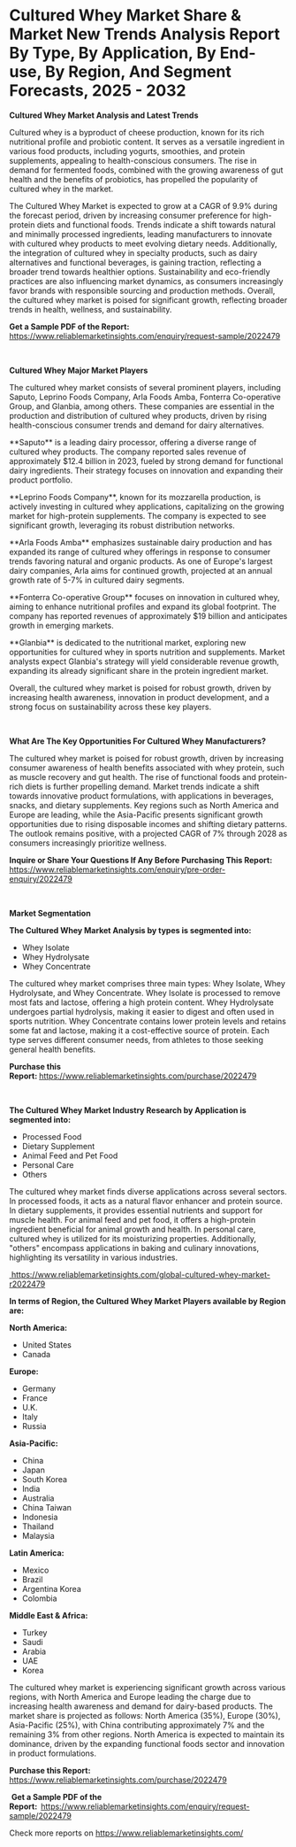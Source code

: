 <p><h1>Cultured Whey Market Share & Market New Trends Analysis Report By Type, By Application, By End-use, By Region, And Segment Forecasts, 2025 - 2032</h1></p><p><strong>Cultured Whey Market Analysis and Latest Trends</strong></p>
<p><p>Cultured whey is a byproduct of cheese production, known for its rich nutritional profile and probiotic content. It serves as a versatile ingredient in various food products, including yogurts, smoothies, and protein supplements, appealing to health-conscious consumers. The rise in demand for fermented foods, combined with the growing awareness of gut health and the benefits of probiotics, has propelled the popularity of cultured whey in the market.</p><p>The Cultured Whey Market is expected to grow at a CAGR of 9.9% during the forecast period, driven by increasing consumer preference for high-protein diets and functional foods. Trends indicate a shift towards natural and minimally processed ingredients, leading manufacturers to innovate with cultured whey products to meet evolving dietary needs. Additionally, the integration of cultured whey in specialty products, such as dairy alternatives and functional beverages, is gaining traction, reflecting a broader trend towards healthier options. Sustainability and eco-friendly practices are also influencing market dynamics, as consumers increasingly favor brands with responsible sourcing and production methods. Overall, the cultured whey market is poised for significant growth, reflecting broader trends in health, wellness, and sustainability.</p></p>
<p><strong>Get a Sample PDF of the Report:&nbsp;</strong> <a href="https://www.reliablemarketinsights.com/enquiry/request-sample/2022479?utm_campaign=3320&utm_medium=2&utm_source=Github&utm_content=ia&utm_term=07042025&utm_id=cultured-whey">https://www.reliablemarketinsights.com/enquiry/request-sample/2022479</a></p>
<p>&nbsp;</p>
<p><strong>Cultured Whey Major Market Players</strong></p>
<p><p>The cultured whey market consists of several prominent players, including Saputo, Leprino Foods Company, Arla Foods Amba, Fonterra Co-operative Group, and Glanbia, among others. These companies are essential in the production and distribution of cultured whey products, driven by rising health-conscious consumer trends and demand for dairy alternatives.</p><p>**Saputo** is a leading dairy processor, offering a diverse range of cultured whey products. The company reported sales revenue of approximately $12.4 billion in 2023, fueled by strong demand for functional dairy ingredients. Their strategy focuses on innovation and expanding their product portfolio.</p><p>**Leprino Foods Company**, known for its mozzarella production, is actively investing in cultured whey applications, capitalizing on the growing market for high-protein supplements. The company is expected to see significant growth, leveraging its robust distribution networks.</p><p>**Arla Foods Amba** emphasizes sustainable dairy production and has expanded its range of cultured whey offerings in response to consumer trends favoring natural and organic products. As one of Europe's largest dairy companies, Arla aims for continued growth, projected at an annual growth rate of 5-7% in cultured dairy segments.</p><p>**Fonterra Co-operative Group** focuses on innovation in cultured whey, aiming to enhance nutritional profiles and expand its global footprint. The company has reported revenues of approximately $19 billion and anticipates growth in emerging markets.</p><p>**Glanbia** is dedicated to the nutritional market, exploring new opportunities for cultured whey in sports nutrition and supplements. Market analysts expect Glanbia's strategy will yield considerable revenue growth, expanding its already significant share in the protein ingredient market. </p><p>Overall, the cultured whey market is poised for robust growth, driven by increasing health awareness, innovation in product development, and a strong focus on sustainability across these key players.</p></p>
<p>&nbsp;</p>
<p><strong>What Are The Key Opportunities For Cultured Whey Manufacturers?</strong></p>
<p><p>The cultured whey market is poised for robust growth, driven by increasing consumer awareness of health benefits associated with whey protein, such as muscle recovery and gut health. The rise of functional foods and protein-rich diets is further propelling demand. Market trends indicate a shift towards innovative product formulations, with applications in beverages, snacks, and dietary supplements. Key regions such as North America and Europe are leading, while the Asia-Pacific presents significant growth opportunities due to rising disposable incomes and shifting dietary patterns. The outlook remains positive, with a projected CAGR of 7% through 2028 as consumers increasingly prioritize wellness.</p></p>
<p><strong>Inquire or Share Your Questions If Any Before Purchasing This Report:</strong> <a href="https://www.reliablemarketinsights.com/enquiry/pre-order-enquiry/2022479?utm_campaign=3320&utm_medium=2&utm_source=Github&utm_content=ia&utm_term=07042025&utm_id=cultured-whey">https://www.reliablemarketinsights.com/enquiry/pre-order-enquiry/2022479</a></p>
<p>&nbsp;</p>
<p><strong>Market Segmentation</strong></p>
<p><strong>The Cultured Whey Market Analysis by types is segmented into:</strong></p>
<p><ul><li>Whey Isolate</li><li>Whey Hydrolysate</li><li>Whey Concentrate</li></ul></p>
<p><p>The cultured whey market comprises three main types: Whey Isolate, Whey Hydrolysate, and Whey Concentrate. Whey Isolate is processed to remove most fats and lactose, offering a high protein content. Whey Hydrolysate undergoes partial hydrolysis, making it easier to digest and often used in sports nutrition. Whey Concentrate contains lower protein levels and retains some fat and lactose, making it a cost-effective source of protein. Each type serves different consumer needs, from athletes to those seeking general health benefits.</p></p>
<p><strong>Purchase this Report:&nbsp;</strong><a href="https://www.reliablemarketinsights.com/purchase/2022479?utm_campaign=3320&utm_medium=2&utm_source=Github&utm_content=ia&utm_term=07042025&utm_id=cultured-whey">https://www.reliablemarketinsights.com/purchase/2022479</a></p>
<p>&nbsp;</p>
<p><strong>The Cultured Whey Market Industry Research by Application is segmented into:</strong></p>
<p><ul><li>Processed Food</li><li>Dietary Supplement</li><li>Animal Feed and Pet Food</li><li>Personal Care</li><li>Others</li></ul></p>
<p><p>The cultured whey market finds diverse applications across several sectors. In processed foods, it acts as a natural flavor enhancer and protein source. In dietary supplements, it provides essential nutrients and support for muscle health. For animal feed and pet food, it offers a high-protein ingredient beneficial for animal growth and health. In personal care, cultured whey is utilized for its moisturizing properties. Additionally, "others" encompass applications in baking and culinary innovations, highlighting its versatility in various industries.</p></p>
<p><a href="https://www.reliablemarketinsights.com/global-cultured-whey-market-r2022479?utm_campaign=3320&utm_medium=2&utm_source=Github&utm_content=ia&utm_term=07042025&utm_id=cultured-whey">&nbsp;https://www.reliablemarketinsights.com/global-cultured-whey-market-r2022479</a></p>
<p><strong>In terms of Region, the Cultured Whey Market Players available by Region are:</strong></p>
<p>
    <p> <strong> North America: </strong>
        <ul>
            <li>United States</li>
            <li>Canada</li>
        </ul>
        </p> 
    <p> <strong> Europe: </strong>
        <ul>
            <li>Germany</li>
            <li>France</li>
            <li>U.K.</li>
            <li>Italy</li>
            <li>Russia</li>
        </ul>
        </p> 
    <p> <strong> Asia-Pacific: </strong>
        <ul>
            <li>China</li>
            <li>Japan</li>
            <li>South Korea</li>
            <li>India</li>
            <li>Australia</li>
            <li>China Taiwan</li>
            <li>Indonesia</li>
            <li>Thailand</li>
            <li>Malaysia</li>
        </ul>
        </p> 
    <p> <strong> Latin America: </strong>
        <ul>
            <li>Mexico</li>
            <li>Brazil</li>
            <li>Argentina Korea</li>
            <li>Colombia</li>
        </ul>
        </p> 
    <p> <strong> Middle East & Africa: </strong>
        <ul>
            <li>Turkey</li>
            <li>Saudi</li>
            <li>Arabia</li>
            <li>UAE</li>
            <li>Korea</li>
        </ul>
    </p>
    </p>
<p><p>The cultured whey market is experiencing significant growth across various regions, with North America and Europe leading the charge due to increasing health awareness and demand for dairy-based products. The market share is projected as follows: North America (35%), Europe (30%), Asia-Pacific (25%), with China contributing approximately 7% and the remaining 3% from other regions. North America is expected to maintain its dominance, driven by the expanding functional foods sector and innovation in product formulations.</p></p>
<p><strong>Purchase this Report: </strong><a href="https://www.reliablemarketinsights.com/purchase/2022479?utm_campaign=3320&utm_medium=2&utm_source=Github&utm_content=ia&utm_term=07042025&utm_id=cultured-whey">https://www.reliablemarketinsights.com/purchase/2022479</a></p>
<p>&nbsp;<strong>Get a Sample PDF of the Report:&nbsp;&nbsp;</strong><a href="https://www.reliablemarketinsights.com/enquiry/request-sample/2022479?utm_campaign=3320&utm_medium=2&utm_source=Github&utm_content=ia&utm_term=07042025&utm_id=cultured-whey">https://www.reliablemarketinsights.com/enquiry/request-sample/2022479</a></p>
<p><strong></strong></p>
<p>Check more reports on <a href="https://www.reliablemarketinsights.com/?utm_campaign=3320&utm_medium=2&utm_source=Github&utm_content=ia&utm_term=07042025&utm_id=cultured-whey">https://www.reliablemarketinsights.com/</a></p>